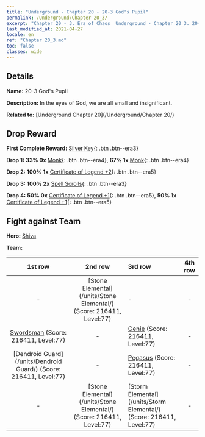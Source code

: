 ```yaml
---
title: "Underground - Chapter 20 - 20-3 God's Pupil"
permalink: /Underground/Chapter 20_3/
excerpt: "Chapter 20 - 3. Era of Chaos  Underground - Chapter 20_3. 20-3 God's Pupil"
last_modified_at: 2021-04-27
locale: en
ref: "Chapter 20_3.md"
toc: false
classes: wide
---
```


## Details

 **Name:** 20-3 God's Pupil

 **Description:** In the eyes of God, we are all small and insignificant. 

 **Related to:** [Underground Chapter 20](/Underground/Chapter 20/)

## Drop Reward

 **First Complete Reward:** [Silver Key](/Items/con_693/){: .btn .btn--era3}

 **Drop 1:** **33% 0x** [Monk](/Items/unt_194/){: .btn .btn--era4}, **67% 1x** [Monk](/Items/unt_194/){: .btn .btn--era4}

 **Drop 2:** **100% 1x** [Certificate of Legend +2](/Items/mat_81/){: .btn .btn--era5}

 **Drop 3:** **100% 2x** [Spell Scrolls](/Items/con_694/){: .btn .btn--era3}

 **Drop 4:** **50% 0x** [Certificate of Legend +1](/Items/mat_74/){: .btn .btn--era5}, **50% 1x** [Certificate of Legend +1](/Items/mat_74/){: .btn .btn--era5}


## Fight against Team
 **Hero:** [Shiva](/heroes/Shiva/)

 **Team:**


  | 1st row | 2nd row | 3rd row | 4th row |
  |:----:|:----:|:----|:----:|
  | - | [Stone Elemental](/units/Stone Elemental/) (Score: 216411, Level:77)  | - | - |
  | [Swordsman](/units/Swordsman/) (Score: 216411, Level:77)  | - | [Genie](/units/Genie/) (Score: 216411, Level:77)  | - |
  | [Dendroid Guard](/units/Dendroid Guard/) (Score: 216411, Level:77)  | - | [Pegasus](/units/Pegasus/) (Score: 216411, Level:77)  | - |
  | - | [Stone Elemental](/units/Stone Elemental/) (Score: 216411, Level:77)  | [Storm Elemental](/units/Storm Elemental/) (Score: 216411, Level:77)  | - |


